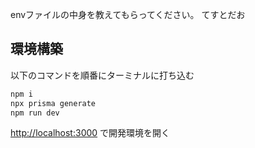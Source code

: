 envファイルの中身を教えてもらってください。
てすとだお

## 環境構築

以下のコマンドを順番にターミナルに打ち込む

```bash
npm i
npx prisma generate
npm run dev
```

[http://localhost:3000](http://localhost:3000) で開発環境を開く
